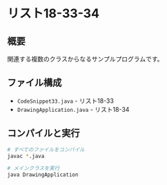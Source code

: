 # リスト18-33-34

## 概要
関連する複数のクラスからなるサンプルプログラムです。

## ファイル構成
- `CodeSnippet33.java` - リスト18-33
- `DrawingApplication.java` - リスト18-34

## コンパイルと実行
```bash
# すべてのファイルをコンパイル
javac *.java

# メインクラスを実行
java DrawingApplication
```
